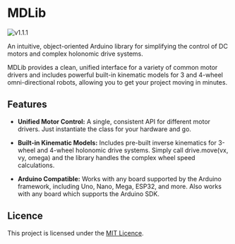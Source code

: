 # MDLib

![v1.1.1](https://img.shields.io/badge/Version-1.1.1-blue)

An intuitive, object-oriented Arduino library for simplifying the control of DC motors and complex holonomic drive systems.

MDLib provides a clean, unified interface for a variety of common motor drivers and includes powerful built-in kinematic models for 3 and 4-wheel omni-directional robots, allowing you to get your project moving in minutes.

## Features

- **Unified Motor Control:** A single, consistent API for different motor drivers. Just instantiate the class for your hardware and go.

- **Built-in Kinematic Models:** Includes pre-built inverse kinematics for 3-wheel and 4-wheel holonomic drive systems. Simply call drive.move(vx, vy, omega) and the library handles the complex wheel speed calculations.

- **Arduino Compatible:** Works with any board supported by the Arduino framework, including Uno, Nano, Mega, ESP32, and more. Also works with any board which supports the Arduino SDK.

## Licence

This project is licensed under the [MIT Licence](./LICENSE).
